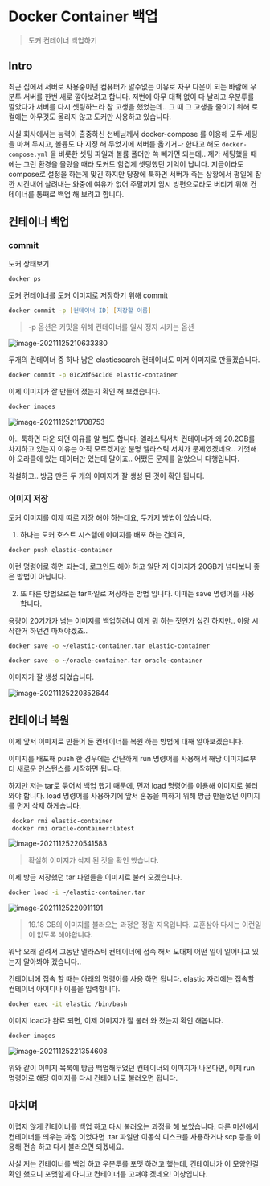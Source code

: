 # Docker Container 백업

> 도커 컨테이너 백업하기

## Intro

최근 집에서 서버로 사용중이던 컴퓨터가 알수없는 이유로 자꾸 다운이 되는 바람에 우분투 서버를 한번 새로 깔아보려고 합니다. 저번에 아무 대책 없이 다 날리고 우분투를 깔았다가 서버를 다시 셋팅하느라 참 고생을 했었는데.. 그 때 그 고생을 줄이기 위해 로컬에는 아무것도 올리지 않고 도커만 사용하고 있습니다.

사실 회사에서는 능력이 출중하신 선배님께서 docker-compose 를 이용해 모두 세팅을 마쳐 두시고, 볼륨도 다 지정 해 두었기에 서버를 옮기거나 한다고 해도 `docker-compose.yml` 을 비롯한 셋팅 파일과 볼륨 폴더만 쏙 빼가면 되는데.. 제가 세팅했을 때에는 그런 환경을 몰랐을 때라 도커도 힘겹게 셋팅했던 기억이 납니다. 지금이라도 compose로 설정을 하는게 맞긴 하지만 당장에 툭하면 서버가 죽는 상황에서 평일에 잠깐 시간내어 살려내는 와중에 여유가 없어 주말까지 임시 방편으로라도 버티기 위해 컨테이너를 통째로 백업 해 보려고 합니다.

## 컨테이너 백업

### commit

도커 상태보기

```zsh 
docker ps
```

도커 컨테이너를 도커 이미지로 저장하기 위해 commit

``` zsh
docker commit -p [컨테이너 ID] [저장할 이름]
```

> -p 옵션은 커밋을 위해 컨테이너를 일시 정지 시키는 옵션

![image-20211125210633380](https://raw.githubusercontent.com/Shane-Park/mdblog/main/devops/docker/container-backup.assets/image-20211125210633380.png)

두개의 컨테이너 중 하나 남은 elasticsearch 컨테이너도 마저 이미지로 만들겠습니다.

```zsh
docker commit -p 01c2df64c1d0 elastic-container
```

이제 이미지가 잘 만들어 졌는지 확인 해 보겠습니다.

```zsh
docker images
```

![image-20211125211708753](https://raw.githubusercontent.com/Shane-Park/mdblog/main/devops/docker/container-backup.assets/image-20211125211708753.png)

아.. 툭하면 다운 되던 이유를 알 법도 합니다. 엘라스틱서치 컨테이너가 왜 20.2GB를 차지하고 있는지 이유는 아직 모르겠지만 분명 엘라스틱 서치가 문제였겠네요.. 기껏해야 오라클에 있는 데이터만 있는데 말이죠.. 어쨌든 문제를 알았으니 다행입니다.

각설하고.. 방금 만든 두 개의 이미지가 잘 생성 된 것이 확인 됩니다.

### 이미지 저장

도커 이미지를 이제 따로 저장 해야 하는데요, 두가지 방법이 있습니다.

1. 하나는 도커 호스트 시스템에 이미지를 배포 하는 건데요, 

```zsh
docker push elastic-container
```

이런 명령어로 하면 되는데, 로그인도 해야 하고 일단 저 이미지가 20GB가 넘다보니 좋은 방법이 아닙니다.

2. 또 다른 방법으로는 tar파일로 저장하는 방법 입니다. 이때는 save 명령어를 사용 합니다.

용량이 20기가가 넘는 이미지를 백업하려니 이게 뭐 하는 짓인가 싶긴 하지만.. 이왕 시작한거 하던건 마쳐야겠죠..

```zsh
docker save -o ~/elastic-container.tar elastic-container
```

```zsh
docker save -o ~/oracle-container.tar oracle-container
```

이미지가 잘 생성 되었습니다.

![image-20211125220352644](https://raw.githubusercontent.com/Shane-Park/mdblog/main/devops/docker/container-backup.assets/image-20211125220352644.png)

## 컨테이너 복원

이제 앞서 이미지로 만들어 둔 컨테이너를 복원 하는 방법에 대해 알아보겠습니다.

이미지를 배포해 push 한 경우에는 간단하게 run 명령어를 사용해서 해당 이미지로부터 새로운 인스턴스를 시작하면 됩니다.

하지만 저는 tar로 묶어서 백업 했기 때문에, 먼저 load 명령어를 이용해 이미지로 불러와야 합니다. load 명령어를 사용하기에 앞서 혼동을 피하기 위해 방금 만들었던 이미지를 먼저 삭제 하게습니다.

```zsh
 docker rmi elastic-container
 docker rmi oracle-container:latest
```

![image-20211125220541583](https://raw.githubusercontent.com/Shane-Park/mdblog/main/devops/docker/container-backup.assets/image-20211125220541583.png)

> 확실히 이미지가 삭제 된 것을 확인 했습니다.

이제 방금 저장했던 tar 파일들을 이미지로 불러 오겠습니다.

```zsh
docker load -i ~/elastic-container.tar
```

![image-20211125220911191](https://raw.githubusercontent.com/Shane-Park/mdblog/main/devops/docker/container-backup.assets/image-20211125220911191.png)

> 19.18 GB의 이미지를 불러오는 과정은 정말 지옥입니다. 교훈삼아 다시는 이런일이 없도록 해야합니다.

워낙 오래 걸려서 그동안 엘라스틱 컨테이너에 접속 해서 도대체 어떤 일이 일어나고 있는지 알아봐야 겠습니다..

컨테이너에 접속 할 때는 아래의 명령어를 사용 하면 됩니다. elastic 자리에는 접속할 컨테이너 아이디나 이름을 입력합니다.

```zsh
docker exec -it elastic /bin/bash
```

이미지  load가 완료 되면, 이제 이미지가 잘 불러 와 졌는지 확인 해봅니다.

```zsh
docker images
```

![image-20211125221354608](https://raw.githubusercontent.com/Shane-Park/mdblog/main/devops/docker/container-backup.assets/image-20211125221354608.png)

위와 같이 이미지 목록에 방금 백업해두었던 컨테이너의 이미지가 나온다면, 이제 run 명령어로 해당 이미지를 다시 컨테이너로 불러오면 됩니다.

## 마치며

어렵지 않게 컨테이너를 백업 하고 다시 불러오는 과정을 해 보았습니다. 다른 머신에서 컨테이너를 띄우는 과정 이었다면 .tar 파일만 이동식 디스크를 사용하거나 scp 등을 이용해 전송 하고 다시 불러오면 되겠네요.

사실 저는 컨테이너를 백업 하고 우분투를 포맷 하려고 했는데, 컨테이너가 이 모양인걸 확인 했으니 포맷할게 아니고 컨테이너를 고쳐야 겠네요! 이상입니다. 
